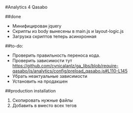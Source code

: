 #Analytics 4 Qasabo


##done

+ Минифицирован jquery
+ Скрипты из body вынесены в main.js и layout-logic.js
+ Загрузка скриптов теперь асинхронная

##to-do:

+ Проверить правильность переноса кода.
+ Проверить зависимости тут https://github.com/cynicalanlz/ga_libs/blob/require-qasabo/js/analytics/config/preload_qasabo.js#L110-L145
+ Убрать неактуальные зависимости
+ Установить на продакшен

##production installation

1. Скопировать нужные файлы
2. Добавить в <head> вместо всех тегов <script> строчки 9-17 из index.php
3. Убрать теги <script> в <body>

```

cd ~
git clone -b require-qasabo http://git@github.com/cynicalanlz/ga_libs
cd ga_libs
mv js/analytics/ /var/www/js/analytics
mv js/main.js /var/www/js/
mv js/jquery_min.js
rm -R ga_libs

 
```



##dev environment

```

#/bin/bash

sudo apt-get install apache2
cd v13 
npm install
grunt

```

